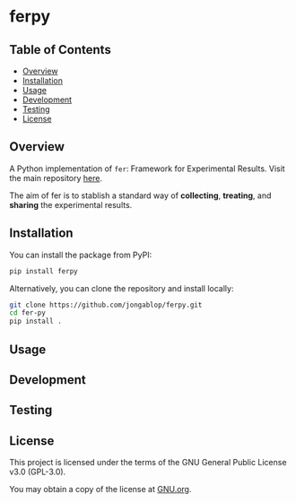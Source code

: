 # ferpy

## Table of Contents

- [Overview](#overview)
- [Installation](#installation)
- [Usage](#usage)
- [Development](#development)
- [Testing](#testing)
- [License](#license)

## Overview

A Python implementation of `fer`: Framework for Experimental Results. Visit the main repository [here](https://github.com/jongablop/fer).

The aim of fer is to stablish a standard way of **collecting**, **treating**, and **sharing** the experimental results.

## Installation

You can install the package from PyPI:

```bash
pip install ferpy
```

Alternatively, you can clone the repository and install locally:

```bash
git clone https://github.com/jongablop/ferpy.git
cd fer-py
pip install .
```

## Usage

## Development

## Testing

## License

This project is licensed under the terms of the GNU General Public License v3.0 (GPL-3.0). 

You may obtain a copy of the license at [GNU.org](https://www.gnu.org/licenses/gpl-3.0.en.html).
